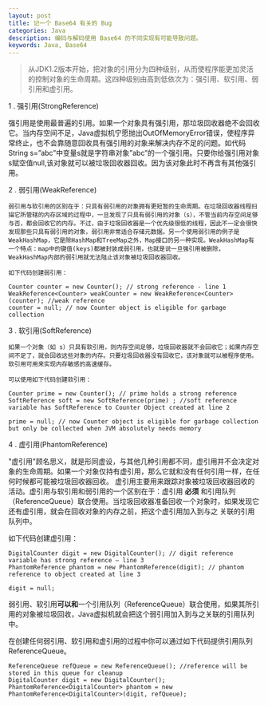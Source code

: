 ```yaml
---
layout: post
title: 记一个 Base64 有关的 Bug
categories: Java
description: 编码与解码使用 Base64 的不同实现有可能导致问题。
keywords: Java, Base64
---
```



> 从JDK1.2版本开始，把对象的引用分为四种级别，从而使程序能更加灵活的控制对象的生命周期。这四种级别由高到低依次为：强引用、软引用、弱引用和虚引用。

 1 . 强引用(StrongReference) 
 
 强引用是使用最普遍的引用。如果一个对象具有强引用，那垃圾回收器绝不会回收它。当内存空间不足，Java虚拟机宁愿抛出OutOfMemoryError错误，使程序异常终止，也不会靠随意回收具有强引用的对象来解决内存不足的问题。如代码String s=”abc”中变量s就是字符串对象”abc”的一个强引用。只要你给强引用对象s赋空值null,该对象就可以被垃圾回收器回收。因为该对象此时不再含有其他强引用。 
 
 2 . 弱引用(WeakReference) 
 
	弱引用与软引用的区别在于：只具有弱引用的对象拥有更短暂的生命周期。在垃圾回收器线程扫描它所管辖的内存区域的过程中，一旦发现了只具有弱引用的对象（s），不管当前内存空间足够与否，都会回收它的内存。不过，由于垃圾回收器是一个优先级很低的线程，因此不一定会很快发现那些只具有弱引用的对象，弱引用非常适合存储元数据。另一个使用弱引用的例子是WeakHashMap，它是除HashMap和TreeMap之外，Map接口的另一种实现。WeakHashMap有一个特点：map中的键值(keys)都被封装成弱引用，也就是说一旦强引用被删除，WeakHashMap内部的弱引用就无法阻止该对象被垃圾回收器回收。
	
	如下代码创建弱引用：
	
```
Counter counter = new Counter(); // strong reference - line 1
WeakReference<Counter> weakCounter = new WeakReference<Counter>(counter); //weak reference
counter = null; // now Counter object is eligible for garbage collection
```
 3 . 软引用(SoftReference)
 
	如果一个对象（如 s）只具有软引用，则内存空间足够，垃圾回收器就不会回收它；如果内存空间不足了，就会回收这些对象的内存。只要垃圾回收器没有回收它，该对象就可以被程序使用。软引用可用来实现内存敏感的高速缓存。
	
	可以使用如下代码创建软引用： 
```
Counter prime = new Counter(); // prime holds a strong reference 
SoftReference soft = new SoftReference(prime) ; //soft reference variable has SoftReference to Counter Object created at line 2
 
prime = null; // now Counter object is eligible for garbage collection but only be collected when JVM absolutely needs memory
```


 4 . 虚引用(PhantomReference) 
 
 "虚引用"顾名思义，就是形同虚设，与其他几种引用都不同，虚引用并不会决定对象的生命周期。如果一个对象仅持有虚引用，那么它就和没有任何引用一样，在任何时候都可能被垃圾回收器回收。
虚引用主要用来跟踪对象被垃圾回收器回收的活动。虚引用与软引用和弱引用的一个区别在于：虚引用 **必须** 和引用队列 （ReferenceQueue）联合使用。当垃圾回收器准备回收一个对象时，如果发现它还有虚引用，就会在回收对象的内存之前，把这个虚引用加入到与之 关联的引用队列中。

如下代码创建虚引用：

```
DigitalCounter digit = new DigitalCounter(); // digit reference variable has strong reference – line 3
PhantomReference phantom = new PhantomReference(digit); // phantom reference to object created at line 3
 
digit = null;
```

 弱引用、软引用**可以和**一个引用队列（ReferenceQueue）联合使用，如果其所引用的对象被垃圾回收，Java虚拟机就会把这个弱引用加入到与之关联的引用队列中。  

在创建任何弱引用、软引用和虚引用的过程中你可以通过如下代码提供引用队列ReferenceQueue。

```
ReferenceQueue refQueue = new ReferenceQueue(); //reference will be stored in this queue for cleanup
DigitalCounter digit = new DigitalCounter();
PhantomReference<DigitalCounter> phantom = new PhantomReference<DigitalCounter>(digit, refQueue);
```
